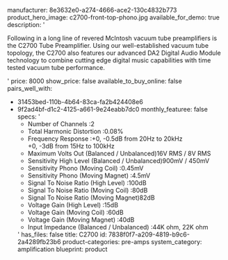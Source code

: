 manufacturer: 8e3632e0-a274-4666-ace2-130c4832b773
product_hero_image: c2700-front-top-phono.jpg
available_for_demo: true
description: '<p>Following in a long line of revered McIntosh vacuum tube preamplifiers is the C2700 Tube Preamplifier. Using our well-established vacuum tube topology, the C2700 also features our advanced DA2 Digital Audio Module technology to combine cutting edge digital music capabilities with time tested vacuum tube performance.</p>'
price: 8000
show_price: false
available_to_buy_online: false
pairs_well_with:
  - 31453bed-110b-4b64-83ca-fa2b424408e6
  - 9f2ad4bf-d1c2-4125-a661-9e24eabb7dc0
monthly_featuree: false
specs: '<ul><li>Number of Channels :2</li><li>Total Harmonic Distortion :0.08%</li><li>Frequency Response :+0, -0.5dB from 20Hz to 20kHz<br>+0, -3dB from 15Hz to 100kHz</li><li>Maximum Volts Out (Balanced / Unbalanced)16V RMS / 8V RMS</li><li>Sensitivity High Level (Balanced / Unbalanced)900mV / 450mV</li><li>Sensitivity Phono (Moving Coil) :0.45mV</li><li>Sensitivity Phono (Moving Magnet) :4.5mV</li><li>Signal To Noise Ratio (High Level) :100dB</li><li>Signal To Noise Ratio (Moving Coil) :80dB</li><li>Signal To Noise Ratio (Moving Magnet)82dB</li><li>Voltage Gain (High Level) :15dB</li><li>Voltage Gain (Moving Coil) :60dB</li><li>Voltage Gain (Moving Magnet) :40dB</li><li>Input Impedance (Balanced / Unbalanced) :44K ohm, 22K ohm</li></ul>'
has_files: false
title: C2700
id: 7838f0f7-a209-4819-b9c6-2a4289fb23b6
product-categories: pre-amps
system_category: amplification
blueprint: product
